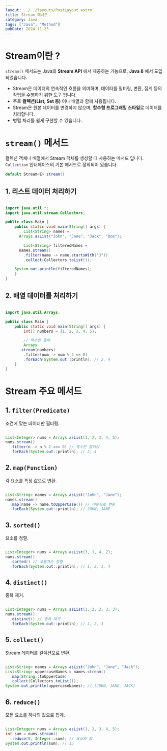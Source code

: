 ```yaml
---
layout: ../../layouts/PostLayout.astro
title: Stream 메서드
category: Java
tags: ["Java", "Method"]
pubDate: 2024-11-25
---
```


# Stream이란 ?

`stream()` 메서드는 Java의 **Stream API** 에서 제공하는 기능으로, **Java 8** 에서 도입되었습니다.

- Stream은 데이터의 연속적인 흐름을 의미하며, 데이터를 필터링, 변환, 집계 등의 작업을 수행하기 위한 도구 입니다.
- 주로 **컬렉션(List, Set 등)** 이나 배열과 함께 사용됩니다.
- Stream은 원본 데이터를 변경하지 않으며, **함수형 프로그래밍 스타일**로 데이터를 처리합니다.
- 병렬 처리를 쉽게 구현할 수 있습니다.

# `stream()` 메서드

컬렉션 객체나 배열에서 Stream 객체를 생성할 때 사용하는 메서드 입니다. `Collection` 인터페이스의 기본 메서드로 정의되어 있습니다.

```java
default Stream<E> stream()
```

## 1. 리스트 데이터 처리하기

```java

import java.util.*;
import java.util.stream.Collectors;

public class Main {
	public static void main(String[] args) {
		List<String> names =
      Arrays.asList("John", "Jane", "Jack", "Doe");

		List<String> filteredNames =
      names.stream()
        .filter(name -> name.startsWith("J"))
        .collect(Collectors.toList());

    System.out.println(filteredNames);
	}
}
```

## 2. 배열 데이터를 처리하기

```java

import java.util.Arrays;

public class Main {
	public static void main(String[] args) {
		int[] numbers = {1, 2, 3, 4, 5};

		// 짝수만 출력
		Arrays
      .stream(numbers)
        .filter(num -> num % 2 == 0)
        .forEach(System.out::println); // 2, 4
	}
}
```

# Stream 주요 메서드

## 1. `filter(Predicate)`

조건에 맞는 데이터만 필터링.

```java

List<Integer> nums = Arrays.asList(1, 2, 3, 4, 5);
nums.stream()
  .filter(n -> n % 2 === 0) // 짝수만 필터링
  .forEach(System.out::println); // 2, 4
```

## 2. `map(Function)`

각 요소를 특정 값으로 변환.

```java

List<String> names = Arrays.asList("John", "Jane");
names.stream()
  .map(name -> name.toUpperCase()) // 대문자로 변환
  .forEach(System.out::println); // JOHN, JANE

```

## 3. `sorted()`

요소를 정렬.

```java

List<Integer> nums = Arrays.asList(3, 1, 4, 2);
nums.stream()
  .sorted() // 오름차순 정렬
  .forEach(System.out::println); // 1, 2, 3, 4
```

## 4. `distinct()`

중복 제거.

```java

List<Integer> nums = Arrays.asList(1, 2, 2, 3, 3);
nums.stream()
  .distinct() // 중복 제거
  .forEach(System.out::println); // 1, 2, 3
```

## 5. `collect()`

Stream 데이터를 컬렉션으로 변환.

```java

List<String> names = Arrays.asList("John", "Jane", "Jack");
List<String> uppercaseNames = names.stream()
  .map(String::toUpperCase)
  .collect(Collectors.toList());
System.out.println(uppercaseNames); // [JOHN, JANE, JACK]
```

## 6. `reduce()`

모든 요소를 하나의 값으로 집계.

```java

List<Integer> nums = Arrays.asList(1, 2, 3, 4, 5);
int sum = nums.stream()
  .reduce(0, Integer::sum); // 요소의 합
System.out.println(sum); // 15
```
